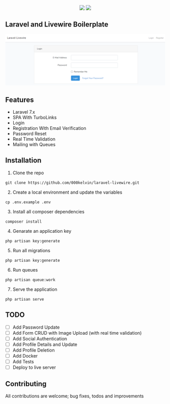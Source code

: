 <p align="center">
<img src="https://laravel.com/img/logomark.min.svg" width="100">
<img src="https://laravel-livewire.com/img/twitter.png" width="100">
</p>

## Laravel and Livewire Boilerplate

![Laravel-Livewire Login Preview](https://github.com/000kelvin/laravel-livewire/blob/master/public/preview.png)

## Features
- Laravel 7.x
- SPA With TurboLinks
- Login
- Registration With Email Verification
- Password Reset
- Real Time Validation
- Mailing with Queues

## Installation

1. Clone the repo
```
git clone https://github.com/000kelvin/laravel-livewire.git
```

2. Create a local environment and update the variables
```
cp .env.example .env
```

3. Install all composer dependencies
```
composer install
```

4. Genarate an application key
```
php artisan key:generate
```

5. Run all migrations
```
php artisan key:generate
```

6. Run queues
```
php artisan queue:work
```

7. Serve the application
```
php artisan serve
```


## TODO

- [ ] Add Password Update
- [ ] Add Form CRUD with Image Upload (with real time validation)
- [ ] Add Social Authentication
- [ ] Add Profile Details and Update
- [ ] Add Profile Deletion
- [ ] Add Docker
- [ ] Add Tests
- [ ] Deploy to live server

## Contributing

All contributions are welcome; bug fixes, todos and improvements
